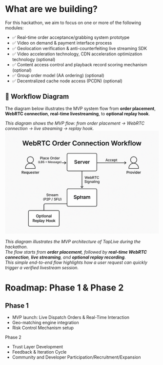 # What are we building?

For this hackathon, we aim to focus on one or more of the following modules:

- ✅ Real-time order acceptance/grabbing system prototype
- ✅ Video on demand & payment interface process
- ✅ Geolocation verification & anti-counterfeiting live streaming SDK
- ✅ Video acceleration technology, CDN acceleration optimization technology (optional)
- ✅ Content access control and playback record scoring mechanism (optional)
- ✅ Group order model (AA ordering) (optional)
- ✅ Decentralized cache node access (PCDN) (optional)

## 🔄 Workflow Diagram
The diagram below illustrates the MVP system flow from **order placement**, **WebRTC connection**, **real-time livestreaming**, to **optional replay hook**.

_This diagram shows the MVP flow: from order placement → WebRTC connection → live streaming → replay hook._
![WebRTC Order Flow](../assets/architecture/webrtc-order-flow.png)

_This diagram illustrates the MVP architecture of TapLive during the hackathon.  
The flow starts from **order placement**, followed by **real-time WebRTC connection**, **live streaming**, and **optional replay recording**.  
This simple end-to-end flow highlights how a user request can quickly trigger a verified livestream session._

# Roadmap: Phase 1 & Phase 2

## Phase 1
- MVP launch: Live Dispatch Orders & Real-Time Interaction
- Geo-matching engine integration
- Risk Control Mechanism setup

Phase 2  
- Trust Layer Development  
- Feedback & Iteration Cycle  
- Community and Developer Participation/Recruitment/Expansion
